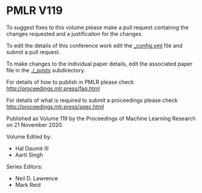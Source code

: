 # PMLR V119

To suggest fixes to this volume please make a pull request containng the changes requested and a justificaiton for the changes.

To edit the details of this conference work edit the [_config.yml](./_config.yml) file and submit a pull request.

To make changes to the individual paper details, edit the associated paper file in the [./_posts](./_posts) subdirectory.

For details of how to publish in PMLR please check http://proceedings.mlr.press/faq.html

For details of what is required to submit a proceedings please check http://proceedings.mlr.press/spec.html



Published as Volume 119 by the Proceedings of Machine Learning Research on 21 November 2020.

Volume Edited by:
  * Hal Daumé III
  * Aarti Singh

Series Editors:
  * Neil D. Lawrence
  * Mark Reid
